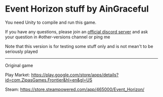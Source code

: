 # Event Horizon stuff by AinGraceful

You need Unity to compile and run this game.

If you have any questions, please join an [official discord server](https://discordapp.com/invite/yFFvF7m) and ask your question in #other-versions channel or ping me

Note that this version is for testing some stuff only and is not mean't to be seriously played

-------------------------------------------

Original game

Play Market: https://play.google.com/store/apps/details?id=com.ZipasGames.Frontier&hl=en&gl=US

Steam: https://store.steampowered.com/app/465000/Event_Horizon/
